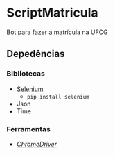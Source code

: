 # ScriptMatricula
Bot para fazer a matrícula na UFCG

## Depedências
### Bibliotecas
- [Selenium](https://pypi.org/project/selenium/)
  - `pip install selenium`
- Json
- Time

### Ferramentas
- _[ChromeDriver](https://chromedriver.chromium.org/downloads)_
